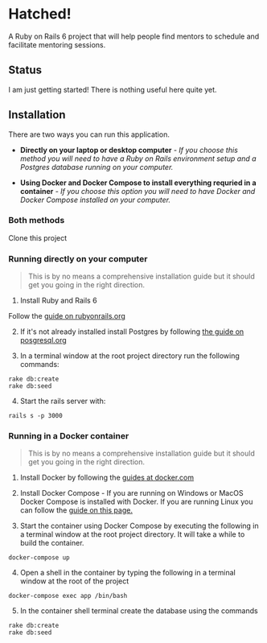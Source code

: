 # Hatched!

A Ruby on Rails 6 project that will help people find mentors to schedule and facilitate mentoring sessions.

## Status

I am just getting started! There is nothing useful here quite yet.

## Installation

There are two ways you can run this application.

* **Directly on your laptop or desktop computer** - _If you choose this method you will need to have a Ruby on Rails environment setup and a Postgres database running on your computer._

* **Using Docker and Docker Compose to install everything requried in a container** - _If you choose this option you will need to have Docker and Docker Compose installed on your computer._

### Both methods

Clone this project

### **Running directly on your computer**

> This is by no means a comprehensive installation guide but it should get you going in the right direction.

1. Install Ruby and Rails 6

Follow the [guide on rubyonrails.org](https://guides.rubyonrails.org/getting_started.html#creating-a-new-rails-project-installing-rails)

2. If it's not already installed install Postgres by following [the guide on posgresql.org](https://www.postgresql.org/download/) 

3. In a terminal window at the root project directory run the following commands:

`rake db:create`  
`rake db:seed`

4. Start the rails server with:

`rails s -p 3000`

### **Running in a Docker container**

> This is by no means a comprehensive installation guide but it should get you going in the right direction.

1. Install Docker by following the [guides at docker.com](https://docs.docker.com/get-docker/)

2. Install Docker Compose - If you are running on Windows or MacOS Docker Compose is installed with Docker. If you are running Linux you can follow the [guide on this page.](https://docs.docker.com/compose/install/)

3. Start the container using Docker Compose by executing the following in a terminal window at the root project directory. It will take a while to build the container.

`docker-compose up`  

4. Open a shell in the container by typing the following in a terminal window at the root of the project

`docker-compose exec app /bin/bash`  

5. In the container shell terminal create the database using the commands

`rake db:create`  
`rake db:seed`  

